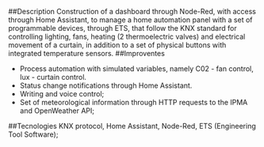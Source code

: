 ##Description
Construction of a dashboard through Node-Red, with access through Home Assistant, to manage a home automation panel with a set of programmable devices, through ETS, that follow the KNX standard for controlling lighting, fans, heating (2 thermoelectric valves) and electrical movement of a curtain, in addition to a set of physical buttons with integrated temperature sensors.
##Improventes
- Process automation with simulated variables, namely C02 - fan control, lux - curtain control.
- Status change notifications through Home Assistant.
- Writing and voice control;
- Set of meteorological information through HTTP requests to the IPMA and OpenWeather API;

##Tecnologies
KNX protocol, Home Assistant, Node-Red, ETS (Engineering Tool Software);
